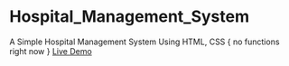 # Hospital_Management_System
A Simple Hospital Management System Using HTML, CSS { no functions right now }
<a href="https://rajputpritesh1.github.io/Hospital_Management_System/">Live Demo</a>
